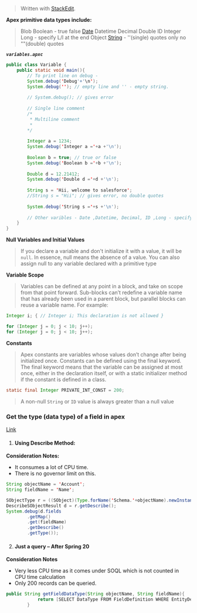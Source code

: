 ﻿


> Written with [StackEdit](https://stackedit.io/).

**Apex primitive data types include:**

>	Blob
	Boolean - true false
	[Date](https://developer.salesforce.com/docs/atlas.en-us.244.0.apexref.meta/apexref/apex_methods_system_date.htm) 
	Datetime
	Decimal
	Double
	ID 
	Integer
	Long - specify L/l at the end
	Object 
	[String](https://developer.salesforce.com/docs/atlas.en-us.244.0.apexref.meta/apexref/apex_methods_system_string.htm) - ''(single) quotes only no ""(double) quotes
	
***`variables.apxc `***

```java
public class Variable {
    public static void main(){
        // To print line on debug - 
        System.debug('Debug'+'\n');
        System.debug(''); // empty line and '' - empty string. 
        
        // System.debug(); // gives error
        
        // Single line comment
        /*
         * Multiline comment 
         * 
        */ 
        
        Integer a = 1234;
        System.debug('Integer a ='+a +'\n');
        
        Boolean b = true; // true or false
        System.debug('Boolean b ='+b +'\n');
        
        Double d = 12.21412;
        System.debug('Double d ='+d +'\n');
        
        String s = 'Hii, welcome to salesforce';
        //String s = "Hii"; // gives error, no double quotes
        
        System.debug('String s ='+s +'\n');
        
        // Other varibles - Date ,Datetime, Decimal, ID ,Long - specify L/l at the end, Object  
    }
}
```


 **Null Variables and Initial Values** 
 
> If you declare a variable and don't initialize it with a value, it will be `null`. In essence, null means the absence of a value. You can also assign null to any variable declared with a primitive type

**Variable Scope** 

>Variables can be defined at any point in a block, and take on scope from that point forward. Sub-blocks can’t redefine a variable name that has already been used in a parent block, but parallel blocks can reuse a variable name. 
For example: 

```java
Integer i; { // Integer i; This declaration is not allowed } 

for (Integer j = 0; j < 10; j++); 
for (Integer j = 0; j < 10; j++);
```

**Constants**

 >Apex constants are variables whose values don’t change after being initialized once. Constants can be defined using the final keyword. The final keyword means that the variable can be assigned at most once, either in the declaration itself, or with a static initializer method if the constant is defined in a class.

```java
static final Integer PRIVATE_INT_CONST = 200;
```

>A non-null `String` or `ID` value is always greater than a null value

### Get the type (data type) of a field in apex

[Link](https://sfdcian.com/get-the-type-data-type-of-a-field-in-apex/)

1. #### Using Describe Method:

**Consideration Notes:**

-   It consumes a lot of CPU time.
-   There is no governor limit on this.

```java
String objectName = 'Account';
String fieldName = 'Name';

SObjectType r = ((SObject)(Type.forName('Schema.'+objectName).newInstance())).getSObjectType();
DescribeSObjectResult d = r.getDescribe();
System.debug(d.fields
        .getMap()
        .get(fieldName)
        .getDescribe()
        .getType());
```

2. #### Just a query – After Spring 20

**Consideration Notes**

-   Very less CPU time as it comes under SOQL which is not counted in CPU time calculation
-   Only 200 records can be queried.

```java
public String getFieldDataType(String objectName, String fieldName){
            return [SELECT DataType FROM FieldDefinition WHERE EntityDefinitionId=:objectName AND QualifiedApiName=:fieldName LIMIT 1].DataType;
        }
```


